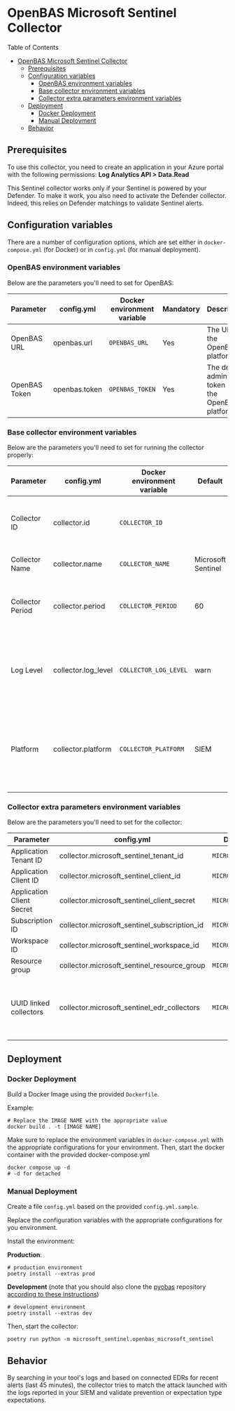 # OpenBAS Microsoft Sentinel Collector

Table of Contents

- [OpenBAS Microsoft Sentinel Collector](#openbas-microsoft-sentinel-collector)
    - [Prerequisites](#prerequisites)
    - [Configuration variables](#configuration-variables)
        - [OpenBAS environment variables](#openbas-environment-variables)
        - [Base collector environment variables](#base-collector-environment-variables)
        - [Collector extra parameters environment variables](#collector-extra-parameters-environment-variables)
    - [Deployment](#deployment)
        - [Docker Deployment](#docker-deployment)
        - [Manual Deployment](#manual-deployment)
    - [Behavior](#behavior)

## Prerequisites

To use this collector, you need to create an application in your Azure portal with the following permissions:
**Log Analytics API > Data.Read**

This Sentinel collector works only if your Sentinel is powered by your Defender. To make it work, you also need to
activate the Defender collector.
Indeed, this relies on Defender matchings to validate Sentinel alerts.

## Configuration variables

There are a number of configuration options, which are set either in `docker-compose.yml` (for Docker) or
in `config.yml` (for manual deployment).

### OpenBAS environment variables

Below are the parameters you'll need to set for OpenBAS:

| Parameter     | config.yml    | Docker environment variable | Mandatory | Description                                          |
|---------------|---------------|-----------------------------|-----------|------------------------------------------------------|
| OpenBAS URL   | openbas.url   | `OPENBAS_URL`               | Yes       | The URL of the OpenBAS platform.                     |
| OpenBAS Token | openbas.token | `OPENBAS_TOKEN`             | Yes       | The default admin token set in the OpenBAS platform. |

### Base collector environment variables

Below are the parameters you'll need to set for running the collector properly:

| Parameter        | config.yml          | Docker environment variable   | Default                    | Mandatory | Description                                                                                   |
|------------------|---------------------|-------------------------------|----------------------------|-----------|-----------------------------------------------------------------------------------------------|
| Collector ID     | collector.id        | `COLLECTOR_ID`                |                            | Yes       | A unique `UUIDv4` identifier for this collector instance.                                     |
| Collector Name   | collector.name      | `COLLECTOR_NAME`              | Microsoft Sentinel         | No        | Name of the collector.                                                                        |
| Collector Period | collector.period    | `COLLECTOR_PERIOD`            | 60                         | No        | The time interval at which your collector will run (int, seconds).                            |
| Log Level        | collector.log_level | `COLLECTOR_LOG_LEVEL`         | warn                       | No        | Determines the verbosity of the logs. Options are `debug`, `info`, `warn`, or `error`.        |
| Platform         | collector.platform  | `COLLECTOR_PLATFORM`          | SIEM                       | No        | Type of security platform this collector works for. One of: `EDR, XDR, SIEM, SOAR, NDR, ISPM` |

### Collector extra parameters environment variables

Below are the parameters you'll need to set for the collector:

| Parameter                 | config.yml                                   | Docker environment variable          | Default | Mandatory | Description                                                                  |
|---------------------------|----------------------------------------------|--------------------------------------|---------|-----------|------------------------------------------------------------------------------|
| Application Tenant ID     | collector.microsoft_sentinel_tenant_id       | `MICROSOFT_SENTINEL_TENANT_ID`       |         | Yes       |                                                                              |
| Application Client ID     | collector.microsoft_sentinel_client_id       | `MICROSOFT_SENTINEL_CLIENT_ID`       |         | Yes       |                                                                              |
| Application Client Secret | collector.microsoft_sentinel_client_secret   | `MICROSOFT_SENTINEL_CLIENT_SECRET`   |         | Yes       |                                                                              |
| Subscription ID           | collector.microsoft_sentinel_subscription_id | `MICROSOFT_SENTINEL_SUBSCRIPTION_ID` |         | Yes       |                                                                              |
| Workspace ID              | collector.microsoft_sentinel_workspace_id    | `MICROSOFT_SENTINEL_WORKSPACE_ID`    |         | Yes       |                                                                              |
| Resource group            | collector.microsoft_sentinel_resource_group  | `MICROSOFT_SENTINEL_RESOURCE_GROUP`  |         | Yes       |                                                                              |
| UUID linked collectors    | collector.microsoft_sentinel_edr_collectors  | `MICROSOFT_SENTINEL_EDR_COLLECTORS`  |         | Yes       | The list of collector UUIDs is sourced from the EDR collectors' deployments. |

## Deployment

### Docker Deployment

Build a Docker Image using the provided `Dockerfile`.

Example:

```shell
# Replace the IMAGE NAME with the appropriate value
docker build . -t [IMAGE NAME]
```

Make sure to replace the environment variables in `docker-compose.yml` with the appropriate configurations for your
environment. Then, start the docker container with the provided docker-compose.yml

```shell
docker compose up -d
# -d for detached
```

### Manual Deployment

Create a file `config.yml` based on the provided `config.yml.sample`.

Replace the configuration variables with the appropriate configurations for
you environment.

Install the environment:

**Production**:
```shell
# production environment
poetry install --extras prod
```

**Development** (note that you should also clone the [pyobas](OpenBAS-Platform/client-python) repository [according to
these instructions](../README.md#simultaneous-development-on-pyobas-and-a-collector))
```shell
# development environment
poetry install --extras dev
```

Then, start the collector:

```shell
poetry run python -m microsoft_sentinel.openbas_microsoft_sentinel
```

## Behavior

By searching in your tool's logs and based on connected EDRs for recent alerts (last 45 minutes), the collector tries to
match the attack launched with the
logs reported in your SIEM and validate prevention or expectation type expectations.
